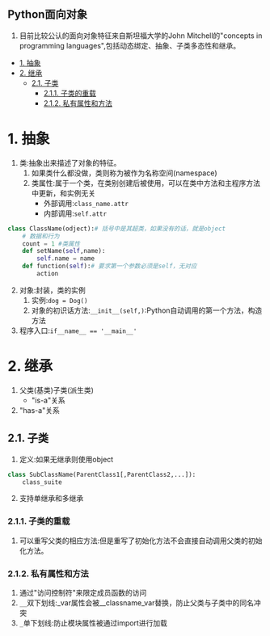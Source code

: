 Python面向对象
---
1. 目前比较公认的面向对象特征来自斯坦福大学的John Mitchell的"concepts in programming languages",包括动态绑定、抽象、子类多态性和继承。

<!-- TOC -->

- [1. 抽象](#1-抽象)
- [2. 继承](#2-继承)
  - [2.1. 子类](#21-子类)
    - [2.1.1. 子类的重载](#211-子类的重载)
    - [2.1.2. 私有属性和方法](#212-私有属性和方法)

<!-- /TOC -->
# 1. 抽象
1. 类:抽象出来描述了对象的特征。
    1. 如果类什么都没做，类则称为被作为名称空间(namespace)
    2. 类属性:属于一个类，在类别创建后被使用，可以在类中方法和主程序方法中更新，和实例无关
        + 外部调用:`class_name.attr`
        + 内部调用:`self.attr`
```python
class ClassName(odject):# 括号中是其超类，如果没有的话，就是object
    # 数据和行为
    count = 1 #类属性
    def setName(self,name):
        self.name = name
    def function(self):# 要求第一个参数必须是self，无对应
        action

```
2. 对象:封装，类的实例
    1. 实例:`dog = Dog()`
    2. 对象的初识话方法:`__init__(self,)`:Python自动调用的第一个方法，构造方法
3. 程序入口:`if__name__ == '__main__'`

# 2. 继承
1. 父类(基类)子类(派生类)
    + "is-a"关系
2. "has-a"关系

## 2.1. 子类
1. 定义:如果无继承则使用object
```python
class SubClassName(ParentClass1[,ParentClass2,...]):
    class_suite
```
2. 支持单继承和多继承

### 2.1.1. 子类的重载
1. 可以重写父类的相应方法:但是重写了初始化方法不会直接自动调用父类的初始化方法。

### 2.1.2. 私有属性和方法
1. 通过"访问控制符"来限定成员函数的访问
2. `__`双下划线:_var属性会被__classname_var替换，防止父类与子类中的同名冲突
3. `_`单下划线:防止模块属性被通过import进行加载